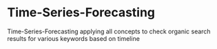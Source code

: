 # Time-Series-Forecasting
Time-Series-Forecasting applying all concepts to check organic search results for various keywords based on timeline
